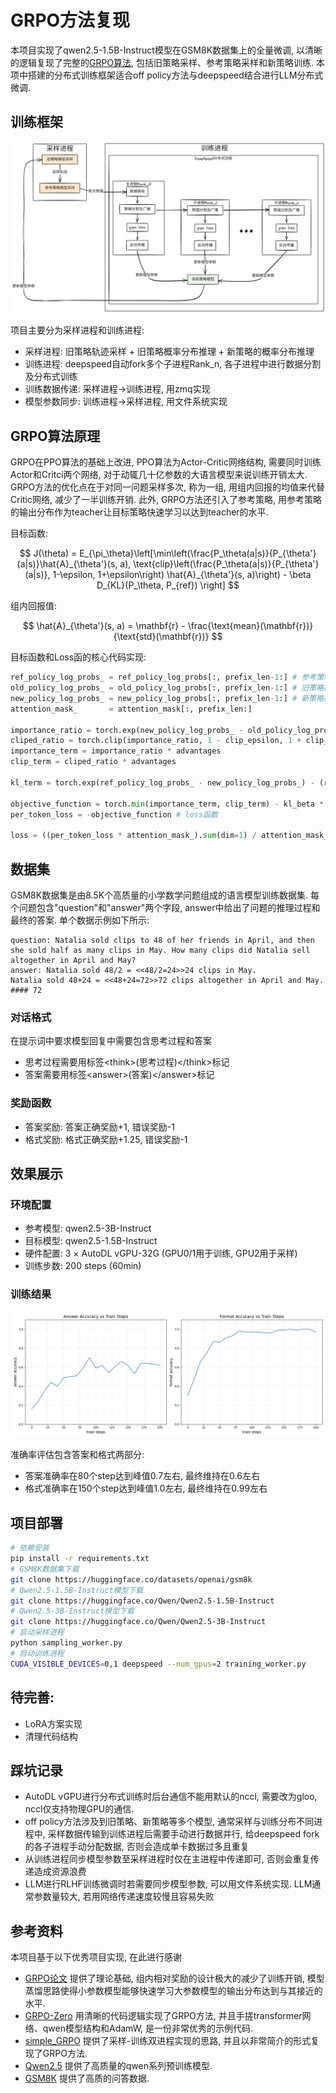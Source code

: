 # GRPO方法复现
本项目实现了qwen2.5-1.5B-Instruct模型在GSM8K数据集上的全量微调, 以清晰的逻辑复现了完整的[GRPO算法](https://arxiv.org/pdf/2402.03300), 包括旧策略采样、参考策略采样和新策略训练. 本项中搭建的分布式训练框架适合off policy方法与deepspeed结合进行LLM分布式微调.

## 训练框架
![框图](./docs/framework.png)

项目主要分为采样进程和训练进程:
* 采样进程: 旧策略轨迹采样 + 旧策略概率分布推理 + 新策略的概率分布推理
* 训练进程: deepspeed自动fork多个子进程Rank_n, 各子进程中进行数据分割及分布式训练
* 训练数据传递: 采样进程->训练进程, 用zmq实现
* 模型参数同步: 训练进程->采样进程, 用文件系统实现

## GRPO算法原理
GRPO在PPO算法的基础上改进, PPO算法为Actor-Critic网络结构, 需要同时训练Actor和Critci两个网络, 对于动辄几十亿参数的大语言模型来说训练开销太大. GRPO方法的优化点在于对同一问题采样多次, 称为一组, 用组内回报的均值来代替Critic网络, 减少了一半训练开销. 此外, GRPO方法还引入了参考策略, 用参考策略的输出分布作为teacher让目标策略快速学习以达到teacher的水平.

目标函数:

$$
J(\theta) = E_{\pi_\theta}\left[\min\left(\frac{P_\theta(a|s)}{P_{\theta'}(a|s)}\hat{A}_{\theta'}(s, a), \text{clip}\left(\frac{P_\theta(a|s)}{P_{\theta'}(a|s)}, 1-\epsilon, 1+\epsilon\right) \hat{A}_{\theta'}(s, a)\right) - \beta D_{KL}(P_\theta, P_{ref}) \right]
$$

组内回报值:

$$
\hat{A}_{\theta'}(s, a) = \mathbf{r} - \frac{\text{mean}(\mathbf{r})}{\text{std}(\mathbf{r})}
$$

目标函数和Loss函的核心代码实现:
```python
ref_policy_log_probs_ = ref_policy_log_probs[:, prefix_len-1:] # 参考策略概率分布
old_policy_log_probs_ = old_policy_log_probs[:, prefix_len-1:] # 旧策略概率分布
new_policy_log_probs_ = new_policy_log_probs[:, prefix_len-1:] # 新策略概率分布
attention_mask_       = attention_mask[:, prefix_len:]

importance_ratio = torch.exp(new_policy_log_probs_ - old_policy_log_probs_) # 重要性采样
cliped_ratio = torch.clip(importance_ratio, 1 - clip_epsilon, 1 + clip_epsilon) # 相似度裁剪
importance_term = importance_ratio * advantages
clip_term = cliped_ratio * advantages

kl_term = torch.exp(ref_policy_log_probs_ - new_policy_log_probs_) - (ref_policy_log_probs_ - new_policy_log_probs_) - 1 # kl散度

objective_function = torch.min(importance_term, clip_term) - kl_beta * kl_term # 目标函数
per_token_loss = -objective_function # loss函数

loss = ((per_token_loss * attention_mask_).sum(dim=1) / attention_mask_.sum(dim=1)).mean()
```

## 数据集
GSM8K数据集是由8.5K个高质量的小学数学问题组成的语言模型训练数据集. 每个问题包含"question"和"answer"两个字段, answer中给出了问题的推理过程和最终的答案. 单个数据示例如下所示:

```
question: Natalia sold clips to 48 of her friends in April, and then she sold half as many clips in May. How many clips did Natalia sell altogether in April and May?
answer: Natalia sold 48/2 = <<48/2=24>>24 clips in May.
Natalia sold 48+24 = <<48+24=72>>72 clips altogether in April and May.
#### 72
```

### 对话格式
在提示词中要求模型回复中需要包含思考过程和答案
* 思考过程需要用标签\<think\>(思考过程)\</think\>标记
* 答案需要用标签\<answer\>(答案)\</answer\>标记

### 奖励函数
* 答案奖励: 答案正确奖励+1, 错误奖励-1
* 格式奖励: 格式正确奖励+1.25, 错误奖励-1

## 效果展示
### 环境配置
* 参考模型: qwen2.5-3B-Instruct
* 目标模型: qwen2.5-1.5B-Instruct
* 硬件配置: 3 × AutoDL vGPU-32G (GPU0/1用于训练, GPU2用于采样)
* 训练步数: 200 steps (60min)

### 训练结果
![全量微调准确率曲线](./docs/train_accuracy.png)

准确率评估包含答案和格式两部分:

* 答案准确率在80个step达到峰值0.7左右, 最终维持在0.6左右
* 格式准确率在150个step达到峰值1.0左右, 最终维持在0.99左右

## 项目部署
```bash
# 依赖安装
pip install -r requirements.txt
# GSM8K数据集下载
git clone https://huggingface.co/datasets/openai/gsm8k
# Qwen2.5-1.5B-Instruct模型下载
git clone https://huggingface.co/Qwen/Qwen2.5-1.5B-Instruct
# Qwen2.5-3B-Instruct模型下载
git clone https://huggingface.co/Qwen/Qwen2.5-3B-Instruct
# 启动采样进程
python sampling_worker.py
# 启动训练进程
CUDA_VISIBLE_DEVICES=0,1 deepspeed --num_gpus=2 training_worker.py
```

## 待完善:
* LoRA方案实现
* 清理代码结构

## 踩坑记录
* AutoDL vGPU进行分布式训练时后台通信不能用默认的nccl, 需要改为gloo, nccl仅支持物理GPU的通信.
* off policy方法涉及到旧策略、新策略等多个模型, 通常采样与训练分布不同进程中, 采样数据传输到训练进程后需要手动进行数据并行, 给deepspeed fork的各子进程手动分配数据, 否则会造成单卡数据过多且重复
* 从训练进程同步模型参数至采样进程时仅在主进程中传递即可, 否则会重复传递造成资源浪费
* LLM进行RLHF训练微调时若需要同步模型参数, 可以用文件系统实现. LLM通常参数量较大, 若用网络传递速度较慢且容易失败

## 参考资料
本项目基于以下优秀项目实现, 在此进行感谢
* [GRPO论文](https://arxiv.org/pdf/2402.03300) 提供了理论基础, 组内相对奖励的设计极大的减少了训练开销, 模型蒸馏思路使得小参数模型能够快速学习大参数模型的输出分布达到与其接近的水平.
* [GRPO-Zero](https://github.com/policy-gradient/GRPO-Zero) 用清晰的代码逻辑实现了GRPO方法, 并且手搓transformer网络、qwen模型结构和AdamW, 是一份非常优秀的示例代码.
* [simple_GRPO](https://github.com/lsdefine/simple_GRPO) 提供了采样-训练双进程实现的思路, 并且以非常简介的形式复现了GRPO方法.
* [Qwen2.5](https://huggingface.co/Qwen/Qwen2.5-3B-Instruct) 提供了高质量的qwen系列预训练模型.
* [GSM8K](https://huggingface.co/datasets/openai/gsm8k) 提供了高质的问答数据.
